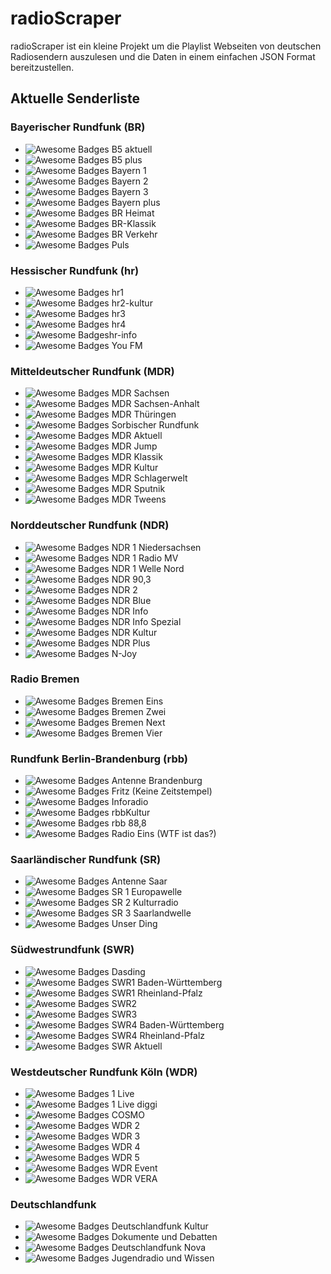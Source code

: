 # radioScraper
radioScraper ist ein kleine Projekt um die Playlist Webseiten von deutschen 
Radiosendern auszulesen und die Daten in einem einfachen JSON Format bereitzustellen.


## Aktuelle Senderliste

### Bayerischer Rundfunk (BR)
- ![Awesome Badges](https://img.shields.io/badge/no%20playlist-red.svg) B5 aktuell
- ![Awesome Badges](https://img.shields.io/badge/no%20playlist-red.svg) B5 plus
- ![Awesome Badges](https://img.shields.io/badge/working-green.svg) Bayern 1
- ![Awesome Badges](https://img.shields.io/badge/working-green.svg) Bayern 2
- ![Awesome Badges](https://img.shields.io/badge/working-green.svg) Bayern 3
- ![Awesome Badges](https://img.shields.io/badge/working-green.svg) Bayern plus
- ![Awesome Badges](https://img.shields.io/badge/working-green.svg) BR Heimat
- ![Awesome Badges](https://img.shields.io/badge/working-green.svg) BR-Klassik
- ![Awesome Badges](https://img.shields.io/badge/working-green.svg) BR Verkehr
- ![Awesome Badges](https://img.shields.io/badge/working-green.svg) Puls

### Hessischer Rundfunk (hr)
- ![Awesome Badges](https://img.shields.io/badge/working-green.svg) hr1
- ![Awesome Badges](https://img.shields.io/badge/working-green.svg) hr2-kultur
- ![Awesome Badges](https://img.shields.io/badge/working-green.svg) hr3
- ![Awesome Badges](https://img.shields.io/badge/working-green.svg) hr4
- ![Awesome Badges](https://img.shields.io/badge/no%20playlist-red.svg)hr-info
- ![Awesome Badges](https://img.shields.io/badge/working-green.svg) You FM

### Mitteldeutscher Rundfunk (MDR)
- ![Awesome Badges](https://img.shields.io/badge/working-green.svg) MDR Sachsen
- ![Awesome Badges](https://img.shields.io/badge/working-green.svg) MDR Sachsen-Anhalt
- ![Awesome Badges](https://img.shields.io/badge/working-green.svg) MDR Thüringen
- ![Awesome Badges](https://img.shields.io/badge/no%20playlist-red.svg) Sorbischer Rundfunk
- ![Awesome Badges](https://img.shields.io/badge/no%20playlist-red.svg) MDR Aktuell
- ![Awesome Badges](https://img.shields.io/badge/working-green.svg) MDR Jump
- ![Awesome Badges](https://img.shields.io/badge/working-green.svg) MDR Klassik
- ![Awesome Badges](https://img.shields.io/badge/working-green.svg) MDR Kultur
- ![Awesome Badges](https://img.shields.io/badge/working-green.svg) MDR Schlagerwelt
- ![Awesome Badges](https://img.shields.io/badge/working-green.svg) MDR Sputnik
- ![Awesome Badges](https://img.shields.io/badge/no%20playlist-red.svg) MDR Tweens

### Norddeutscher Rundfunk (NDR)
- ![Awesome Badges](https://img.shields.io/badge/working-green.svg) NDR 1 Niedersachsen
- ![Awesome Badges](https://img.shields.io/badge/working-green.svg) NDR 1 Radio MV
- ![Awesome Badges](https://img.shields.io/badge/working-green.svg) NDR 1 Welle Nord
- ![Awesome Badges](https://img.shields.io/badge/working-green.svg) NDR 90,3
- ![Awesome Badges](https://img.shields.io/badge/working-green.svg) NDR 2
- ![Awesome Badges](https://img.shields.io/badge/working-green.svg) NDR Blue
- ![Awesome Badges](https://img.shields.io/badge/no%20playlist-red.svg) NDR Info
- ![Awesome Badges](https://img.shields.io/badge/no%20playlist-red.svg) NDR Info Spezial
- ![Awesome Badges](https://img.shields.io/badge/working-green.svg) NDR Kultur
- ![Awesome Badges](https://img.shields.io/badge/working-green.svg) NDR Plus
- ![Awesome Badges](https://img.shields.io/badge/working-green.svg) N-Joy

### Radio Bremen
- ![Awesome Badges](https://img.shields.io/badge/working-green.svg) Bremen Eins
- ![Awesome Badges](https://img.shields.io/badge/working-green.svg) Bremen Zwei
- ![Awesome Badges](https://img.shields.io/badge/working-green.svg) Bremen Next
- ![Awesome Badges](https://img.shields.io/badge/working-green.svg) Bremen Vier

### Rundfunk Berlin-Brandenburg (rbb)
- ![Awesome Badges](https://img.shields.io/badge/working-green.svg) Antenne Brandenburg
- ![Awesome Badges](https://img.shields.io/badge/not%20yet%20implented-blue.svg) Fritz (Keine Zeitstempel)
- ![Awesome Badges](https://img.shields.io/badge/no%20playlist-red.svg) Inforadio
- ![Awesome Badges](https://img.shields.io/badge/no%20playlist-red.svg) rbbKultur
- ![Awesome Badges](https://img.shields.io/badge/working-green.svg) rbb 88,8
- ![Awesome Badges](https://img.shields.io/badge/not%20yet%20implented-blue.svg) Radio Eins (WTF ist das?)

### Saarländischer Rundfunk (SR)
- ![Awesome Badges](https://img.shields.io/badge/not%20yet%20implented-blue.svg) Antenne Saar
- ![Awesome Badges](https://img.shields.io/badge/not%20yet%20implented-blue.svg) SR 1 Europawelle
- ![Awesome Badges](https://img.shields.io/badge/not%20yet%20implented-blue.svg) SR 2 Kulturradio
- ![Awesome Badges](https://img.shields.io/badge/not%20yet%20implented-blue.svg) SR 3 Saarlandwelle
- ![Awesome Badges](https://img.shields.io/badge/not%20yet%20implented-blue.svg) Unser Ding

### Südwestrundfunk (SWR)
- ![Awesome Badges](https://img.shields.io/badge/not%20yet%20implented-blue.svg) Dasding
- ![Awesome Badges](https://img.shields.io/badge/not%20yet%20implented-blue.svg) SWR1 Baden-Württemberg
- ![Awesome Badges](https://img.shields.io/badge/not%20yet%20implented-blue.svg) SWR1 Rheinland-Pfalz
- ![Awesome Badges](https://img.shields.io/badge/not%20yet%20implented-blue.svg) SWR2
- ![Awesome Badges](https://img.shields.io/badge/not%20yet%20implented-blue.svg) SWR3
- ![Awesome Badges](https://img.shields.io/badge/not%20yet%20implented-blue.svg) SWR4 Baden-Württemberg
- ![Awesome Badges](https://img.shields.io/badge/not%20yet%20implented-blue.svg) SWR4 Rheinland-Pfalz
- ![Awesome Badges](https://img.shields.io/badge/not%20yet%20implented-blue.svg) SWR Aktuell

### Westdeutscher Rundfunk Köln (WDR)
- ![Awesome Badges](https://img.shields.io/badge/working-green.svg) 1 Live
- ![Awesome Badges](https://img.shields.io/badge/working-green.svg) 1 Live diggi
- ![Awesome Badges](https://img.shields.io/badge/working-green.svg) COSMO
- ![Awesome Badges](https://img.shields.io/badge/working-green.svg) WDR 2
- ![Awesome Badges](https://img.shields.io/badge/working-green.svg) WDR 3
- ![Awesome Badges](https://img.shields.io/badge/working-green.svg) WDR 4
- ![Awesome Badges](https://img.shields.io/badge/working-green.svg) WDR 5
- ![Awesome Badges](https://img.shields.io/badge/no%20playlist-red.svg) WDR Event
- ![Awesome Badges](https://img.shields.io/badge/no%20playlist-red.svg) WDR VERA

### Deutschlandfunk
- ![Awesome Badges](https://img.shields.io/badge/not%20yet%20implented-blue.svg) Deutschlandfunk Kultur
- ![Awesome Badges](https://img.shields.io/badge/not%20yet%20implented-blue.svg) Dokumente und Debatten
- ![Awesome Badges](https://img.shields.io/badge/not%20yet%20implented-blue.svg) Deutschlandfunk Nova
- ![Awesome Badges](https://img.shields.io/badge/not%20yet%20implented-blue.svg) Jugendradio und Wissen